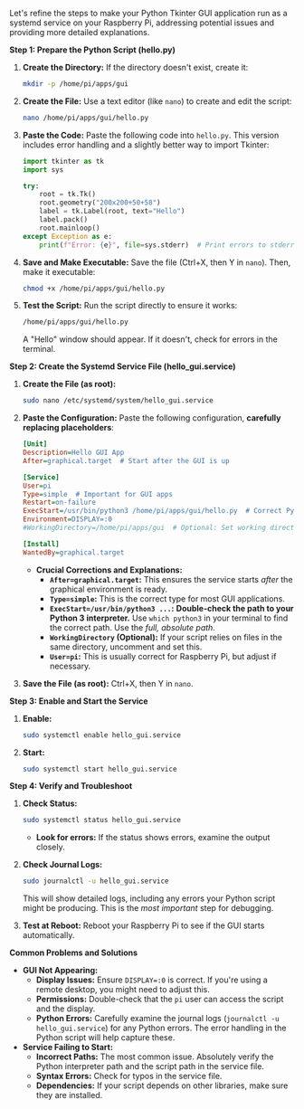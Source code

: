 Let's refine the steps to make your Python Tkinter GUI application run as a systemd service on your Raspberry Pi, addressing potential issues and providing more detailed explanations.

**Step 1: Prepare the Python Script (hello.py)**

1.  **Create the Directory:** If the directory doesn't exist, create it:

    ```bash
    mkdir -p /home/pi/apps/gui
    ```

2.  **Create the File:** Use a text editor (like `nano`) to create and edit the script:

    ```bash
    nano /home/pi/apps/gui/hello.py
    ```

3.  **Paste the Code:** Paste the following code into `hello.py`.  This version includes error handling and a slightly better way to import Tkinter:

    ```python
    import tkinter as tk
    import sys

    try:
        root = tk.Tk()
        root.geometry("200x200+50+58")
        label = tk.Label(root, text="Hello")
        label.pack()
        root.mainloop()
    except Exception as e:
        print(f"Error: {e}", file=sys.stderr)  # Print errors to stderr
    ```

4.  **Save and Make Executable:** Save the file (Ctrl+X, then Y in `nano`). Then, make it executable:

    ```bash
    chmod +x /home/pi/apps/gui/hello.py
    ```

5.  **Test the Script:** Run the script directly to ensure it works:

    ```bash
    /home/pi/apps/gui/hello.py
    ```

    A "Hello" window should appear. If it doesn't, check for errors in the terminal.

**Step 2: Create the Systemd Service File (hello_gui.service)**

1.  **Create the File (as root):**

    ```bash
    sudo nano /etc/systemd/system/hello_gui.service
    ```

2.  **Paste the Configuration:** Paste the following configuration, **carefully replacing placeholders**:

    ```ini
    [Unit]
    Description=Hello GUI App
    After=graphical.target  # Start after the GUI is up

    [Service]
    User=pi
    Type=simple  # Important for GUI apps
    Restart=on-failure
    ExecStart=/usr/bin/python3 /home/pi/apps/gui/hello.py  # Correct Python path!
    Environment=DISPLAY=:0
    #WorkingDirectory=/home/pi/apps/gui  # Optional: Set working directory

    [Install]
    WantedBy=graphical.target
    ```

    *   **Crucial Corrections and Explanations:**
        *   **`After=graphical.target`:**  This ensures the service starts *after* the graphical environment is ready.
        *   **`Type=simple`:** This is the correct type for most GUI applications.
        *   **`ExecStart=/usr/bin/python3 ...`:**  **Double-check the path to your Python 3 interpreter.** Use `which python3` in your terminal to find the correct path.  Use the *full, absolute path*.
        *   **`WorkingDirectory` (Optional):**  If your script relies on files in the same directory, uncomment and set this.
        *   **`User=pi`:** This is usually correct for Raspberry Pi, but adjust if necessary.

3.  **Save the File (as root):** Ctrl+X, then Y in `nano`.

**Step 3: Enable and Start the Service**

1.  **Enable:**

    ```bash
    sudo systemctl enable hello_gui.service
    ```

2.  **Start:**

    ```bash
    sudo systemctl start hello_gui.service
    ```

**Step 4: Verify and Troubleshoot**

1.  **Check Status:**

    ```bash
    sudo systemctl status hello_gui.service
    ```

    *   **Look for errors:** If the status shows errors, examine the output closely.

2.  **Check Journal Logs:**

    ```bash
    sudo journalctl -u hello_gui.service
    ```

    This will show detailed logs, including any errors your Python script might be producing.  This is the *most important* step for debugging.

3.  **Test at Reboot:** Reboot your Raspberry Pi to see if the GUI starts automatically.

**Common Problems and Solutions**

*   **GUI Not Appearing:**
    *   **Display Issues:** Ensure `DISPLAY=:0` is correct.  If you're using a remote desktop, you might need to adjust this.
    *   **Permissions:**  Double-check that the `pi` user can access the script and the display.
    *   **Python Errors:** Carefully examine the journal logs (`journalctl -u hello_gui.service`) for any Python errors.  The error handling in the Python script will help capture these.
*   **Service Failing to Start:**
    *   **Incorrect Paths:** The most common issue.  Absolutely verify the Python interpreter path and the script path in the service file.
    *   **Syntax Errors:** Check for typos in the service file.
    *   **Dependencies:** If your script depends on other libraries, make sure they are installed.

